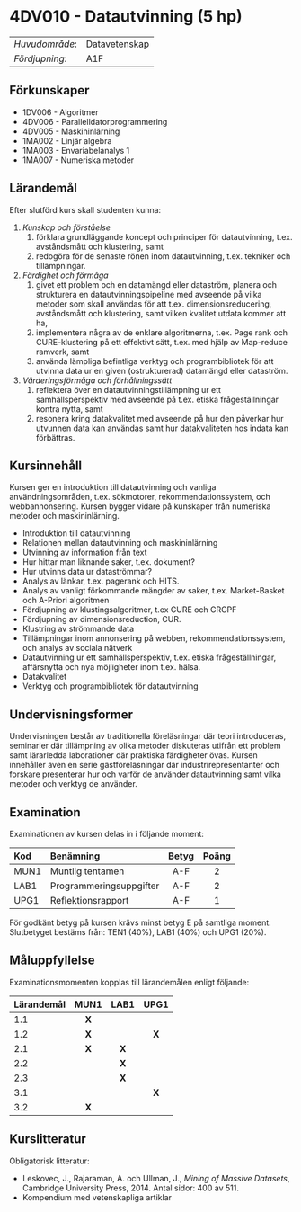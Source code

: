 # 4DV010 - Datautvinning (5 hp)

|     |     |
| --- | --- | 
| *Huvudområde*: | Datavetenskap | 
| *Fördjupning*: | A1F | 

## Förkunskaper

- 1DV006 - Algoritmer
- 4DV006 - Parallelldatorprogrammering
- 4DV005 - Maskininlärning
- 1MA002 - Linjär algebra
- 1MA003 - Envariabelanalys 1
- 1MA007 - Numeriska metoder

## Lärandemål

Efter slutförd kurs skall studenten kunna:

1. *Kunskap och förståelse*
    1. förklara grundläggande koncept och principer för datautvinning, t.ex. avståndsmått och klustering, samt
    2. redogöra för de senaste rönen inom datautvinning, t.ex. tekniker och tillämpningar.
2. *Färdighet och förmåga*
    1. givet ett problem och en datamängd eller dataström, planera och strukturera en datautvinningspipeline med avseende på vilka metoder som skall användas för att t.ex. dimensionsreducering, avståndsmått och klustering, samt vilken kvalitet utdata kommer att ha,
    2. implementera några av de enklare algoritmerna, t.ex. Page rank och CURE-klustering på ett effektivt sätt, t.ex. med hjälp av Map-reduce ramverk, samt
    3. använda lämpliga befintliga verktyg och programbibliotek för att utvinna data ur en given (ostrukturerad) datamängd eller dataström.
3. *Värderingsförmåga och förhållningssätt*
    1. reflektera över en datautvinningstillämpning ur ett samhällsperspektiv med avseende på t.ex. etiska frågeställningar kontra nytta, samt
    2. resonera kring datakvalitet med avseende på hur den påverkar hur utvunnen data kan användas samt hur datakvaliteten hos indata kan förbättras.

## Kursinnehåll

Kursen ger en introduktion till datautvinning och vanliga användningsområden, t.ex. sökmotorer, rekommendationssystem, och webbannonsering. Kursen bygger vidare på kunskaper från numeriska metoder och maskininlärning.

- Introduktion till datautvinning
- Relationen mellan datautvinning och maskininlärning
- Utvinning av information från text
- Hur hittar man liknande saker, t.ex. dokument?
- Hur utvinns data ur dataströmmar?
- Analys av länkar, t.ex. pagerank och HITS.
- Analys av vanligt förkommande mängder av saker, t.ex. Market-Basket och A-Priori algoritmen
- Fördjupning av klustingsalgoritmer, t.ex CURE och CRGPF
- Fördjupning av dimensionsreduction, CUR.
- Klustring av strömmande data
- Tillämpningar inom annonsering på webben, rekommendationssystem, och analys av sociala nätverk
- Datautvinning ur ett samhällsperspektiv, t.ex. etiska frågeställningar, affärsnytta och nya möjligheter inom t.ex. hälsa.
- Datakvalitet
- Verktyg och programbibliotek för datautvinning

## Undervisningsformer

Undervisningen består av traditionella föreläsningar där teori introduceras, seminarier där tillämpning av olika metoder diskuteras utifrån ett problem samt lärarledda laborationer där praktiska färdigheter övas. Kursen innehåller även en serie gästföreläsningar där industrirepresentanter och forskare presenterar hur och varför de använder datautvinning samt vilka metoder och verktyg de använder.

## Examination

Examinationen av kursen delas in i följande moment:

| Kod  | Benämning             | Betyg | Poäng |  
| :--- | :-------------------- | :---: | :---: |  
| MUN1 | Muntlig tentamen      | A-F   | 2     |  
| LAB1 | Programmeringsuppgifter | A-F   | 2     |  
| UPG1 | Reflektionsrapport    | A-F   | 1     |

För godkänt betyg på kursen krävs minst betyg E på samtliga moment. Slutbetyget bestäms från: TEN1 (40%), LAB1 (40%) och UPG1 (20%).

## Måluppfyllelse

Examinationsmomenten kopplas till lärandemålen enligt följande:

| Lärandemål | MUN1  | LAB1  | UPG1  |
| :--------- | :---: | :---: | :---: |
| 1.1        | **X** |       |       |
| 1.2        | **X** |       | **X** |
| 2.1        | **X** | **X** |       |
| 2.2        |       | **X** |       |
| 2.3        |       | **X** |       |
| 3.1        |       |       | **X** |
| 3.2        | **X** |       |       |

## Kurslitteratur

Obligatorisk litteratur:

- Leskovec, J., Rajaraman, A. och Ullman, J., *Mining of Massive Datasets*, Cambridge University Press, 2014. Antal sidor: 400 av 511.
- Kompendium med vetenskapliga artiklar


